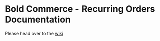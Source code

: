 # Bold Commerce - Recurring Orders Documentation

Please head over to the [wiki](https://github.com/BOLDInnovationGroup/Recurring-Orders/wiki)

